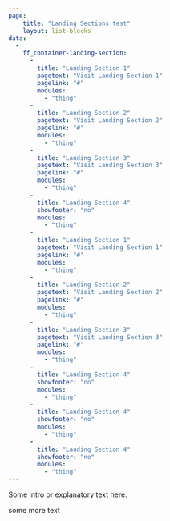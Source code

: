 ```yaml
---
page:
    title: "Landing Sections test"
    layout: list-blocks
data: 
  - 
    ff_container-landing-section: 
      - 
        title: "Landing Section 1"
        pagetext: "Visit Landing Section 1"
        pagelink: "#"
        modules:
          - "thing"
      -
        title: "Landing Section 2"
        pagetext: "Visit Landing Section 2"
        pagelink: "#"
        modules:
          - "thing"
      -
        title: "Landing Section 3"
        pagetext: "Visit Landing Section 3"
        pagelink: "#"
        modules:
          - "thing"
      -
        title: "Landing Section 4"
        showfooter: "no"
        modules:
          - "thing"
      - 
        title: "Landing Section 1"
        pagetext: "Visit Landing Section 1"
        pagelink: "#"
        modules:
          - "thing"
      -
        title: "Landing Section 2"
        pagetext: "Visit Landing Section 2"
        pagelink: "#"
        modules:
          - "thing"
      -
        title: "Landing Section 3"
        pagetext: "Visit Landing Section 3"
        pagelink: "#"
        modules:
          - "thing"
      -
        title: "Landing Section 4"
        showfooter: "no"
        modules:
          - "thing"
      -
        title: "Landing Section 4"
        showfooter: "no"
        modules:
          - "thing"
      -
        title: "Landing Section 4"
        showfooter: "no"
        modules:
          - "thing"
---
```

Some intro or explanatory text here.

some more text